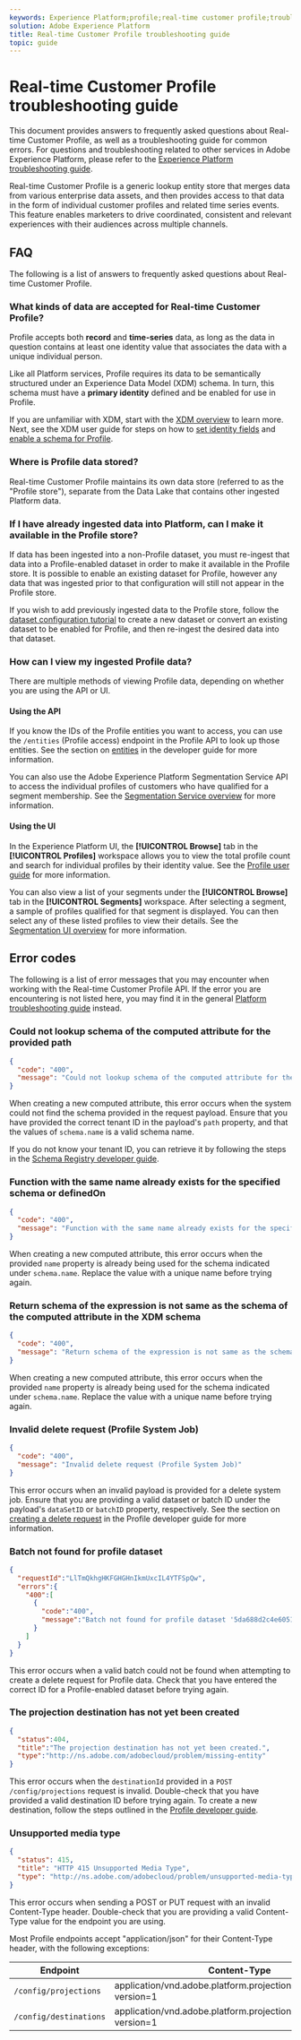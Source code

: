 ```yaml
---
keywords: Experience Platform;profile;real-time customer profile;troubleshooting;API
solution: Adobe Experience Platform
title: Real-time Customer Profile troubleshooting guide
topic: guide
---
```


# Real-time Customer Profile troubleshooting guide

This document provides answers to frequently asked questions about Real-time Customer Profile, as well as a troubleshooting guide for common errors. For questions and troubleshooting related to other services in Adobe Experience Platform, please refer to the [Experience Platform troubleshooting guide](../landing/troubleshooting.md).

Real-time Customer Profile is a generic lookup entity store that merges data from various enterprise data assets, and then provides access to that data in the form of individual customer profiles and related time series events. This feature enables marketers to drive coordinated, consistent and relevant experiences with their audiences across multiple channels.

## FAQ

The following is a list of answers to frequently asked questions about Real-time Customer Profile.

### What kinds of data are accepted for Real-time Customer Profile?

Profile accepts both **record** and **time-series** data, as long as the data in question contains at least one identity value that associates the data with a unique individual person.

Like all Platform services, Profile requires its data to be semantically structured under an Experience Data Model (XDM) schema. In turn, this schema must have a **primary identity** defined and be enabled for use in Profile.

If you are unfamiliar with XDM, start with the [XDM overview](../xdm/home.md) to learn more. Next, see the XDM user guide for steps on how to [set identity fields](../xdm/tutorials/create-schema-ui.md#identity-field) and [enable a schema for Profile](../xdm/tutorials/create-schema-ui.md#profile).

### Where is Profile data stored?

Real-time Customer Profile maintains its own data store (referred to as the "Profile store"), separate from the Data Lake that contains other ingested Platform data. 

### If I have already ingested data into Platform, can I make it available in the Profile store?

If data has been ingested into a non-Profile dataset, you must re-ingest that data into a Profile-enabled dataset in order to make it available in the Profile store. It is possible to enable an existing dataset for Profile, however any data that was ingested prior to that configuration will still not appear in the Profile store.

If you wish to add previously ingested data to the Profile store, follow the [dataset configuration tutorial](./tutorials/dataset-configuration.md) to create a new dataset or convert an existing dataset to be enabled for Profile, and then re-ingest the desired data into that dataset.

### How can I view my ingested Profile data?

There are multiple methods of viewing Profile data, depending on whether you are using the API or UI.

#### Using the API

If you know the IDs of the Profile entities you want to access, you can use the `/entities` (Profile access) endpoint in the Profile API to look up those entities. See the section on [entities](./api/entities.md) in the developer guide for more information.

You can also use the Adobe Experience Platform Segmentation Service API to access the individual profiles of customers who have qualified for a segment membership. See the [Segmentation Service overview](../segmentation/home.md) for more information.

#### Using the UI

In the Experience Platform UI, the **[!UICONTROL Browse]** tab in the **[!UICONTROL Profiles]** workspace allows you to view the total profile count and search for individual profiles by their identity value. See the [Profile user guide](./ui/user-guide.md) for more information.

You can also view a list of your segments under the **[!UICONTROL Browse]** tab in the **[!UICONTROL Segments]** workspace. After selecting a segment, a sample of profiles qualified for that segment is displayed. You can then select any of these listed profiles to view their details. See the [Segmentation UI overview](../segmentation/ui/overview.md) for more information.

## Error codes

The following is a list of error messages that you may encounter when working with the Real-time Customer Profile API. If the error you are encountering is not listed here, you may find it in the general [Platform troubleshooting guide](../landing/troubleshooting.md) instead.

### Could not lookup schema of the computed attribute for the provided path

```json
{
  "code": "400",
  "message": "Could not lookup schema of the computed attribute for the provided path"
}
```

When creating a new computed attribute, this error occurs when the system could not find the schema provided in the request payload. Ensure that you have provided the correct tenant ID in the payload's `path` property, and that the values of `schema.name` is a valid schema name.

If you do not know your tenant ID, you can retrieve it by following the steps in the [Schema Registry developer guide](../xdm/api/getting-started.md).

### Function with the same name already exists for the specified schema or definedOn

```json
{
  "code": "400",
  "message": "Function with the same name already exists for the specified schema or definedOn"
}
```

When creating a new computed attribute, this error occurs when the provided `name` property is already being used for the schema indicated under `schema.name`. Replace the value with a unique name before trying again.

### Return schema of the expression is not same as the schema of the computed attribute in the XDM schema

```json
{
  "code": "400",
  "message": "Return schema of the expression is not same as the schema of the computed attribute in the XDM schema"
}
```

When creating a new computed attribute, this error occurs when the provided `name` property is already being used for the schema indicated under `schema.name`. Replace the value with a unique name before trying again.

### Invalid delete request (Profile System Job)

```json
{
  "code": "400",
  "message": "Invalid delete request (Profile System Job)"
}
```

This error occurs when an invalid payload is provided for a delete system job. Ensure that you are providing a valid dataset or batch ID under the payload's `dataSetID` or `batchID` property, respectively. See the section on [creating a delete request](./api/profile-system-jobs.md#create-a-delete-request) in the Profile developer guide for more information.

### Batch not found for profile dataset

```json
{
  "requestId":"LlTmQkhgHKFGHGHnIkmUxcIL4YTFSpQw",
  "errors":{
    "400":[
      {
        "code":"400",
        "message":"Batch not found for profile dataset '5da688d2c4e60518ad25b7b1'"
      }
    ]
  }
}
```

This error occurs when a valid batch could not be found when attempting to create a delete request for Profile data. Check that you have entered the correct ID for a Profile-enabled dataset before trying again.

### The projection destination has not yet been created

```json
{
  "status":404,
  "title":"The projection destination has not yet been created.",
  "type":"http://ns.adobe.com/adobecloud/problem/missing-entity"
}
```

This error occurs when the `destinationId` provided in a `POST /config/projections` request is invalid. Double-check that you have provided a valid destination ID before trying again. To create a new destination, follow the steps outlined in the [Profile developer guide](./api/edge-projections.md#create-a-destination).

### Unsupported media type

```json
{
  "status": 415,
  "title": "HTTP 415 Unsupported Media Type",
  "type": "http://ns.adobe.com/adobecloud/problem/unsupported-media-type"
}
```

This error occurs when sending a POST or PUT request with an invalid Content-Type header. Double-check that you are providing a valid Content-Type value for the endpoint you are using.

Most Profile endpoints accept "application/json" for their Content-Type header, with the following exceptions:

| Endpoint | Content-Type |
| --- | --- |
| `/config/projections` | application/vnd.adobe.platform.projectionConfig+json; version=1 |
| `/config/destinations` | application/vnd.adobe.platform.projectionDestination+json; version=1 |